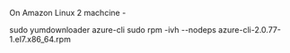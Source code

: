 On Amazon Linux 2 machcine - 
  
  sudo yumdownloader azure-cli
  sudo rpm -ivh --nodeps azure-cli-2.0.77-1.el7.x86_64.rpm

  
  

